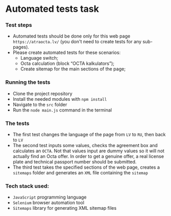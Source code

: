 # Automated tests task

### Test steps

- Automated tests should be done only for this web page `https://atraocta.lv/` (you don't need to create tests for any sub-pages).
- Please create automated tests for these scenarios:
  - Language switch;
  - Octa calculation (block “OCTA kalkulators”);
  - Create sitemap for the main sections of the page;

### Running the tests

- Clone the project repository
- Install the needed modules with `npm install`
- Navigate to the `src` folder
- Run the `node main.js` command in the terminal

### The tests

- The first test changes the language of the page from `LV` to `RU`, then back to `LV`
- The second test inputs some values, checks the agreement box and calculates an `OCTA`. Not that values input are dummy values so it will not actually find an Octa offer. In order to get a genuine offer, a real license plate and technical passport number should be submitted.
- The third test takes the specified sections of the web page, creates a `sitemaps` folder and generates an `XML` file containing the `sitemap`

### Tech stack used:

- `JavaScript` programming language
- `Selenium` browser automation tool
- `Sitemaps` library for generating XML sitemap files
